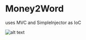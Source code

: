 # Money2Word
uses MVC and SimpleInjector as IoC


![alt text](https://image.ibb.co/c7Zy99/akqa.png)
